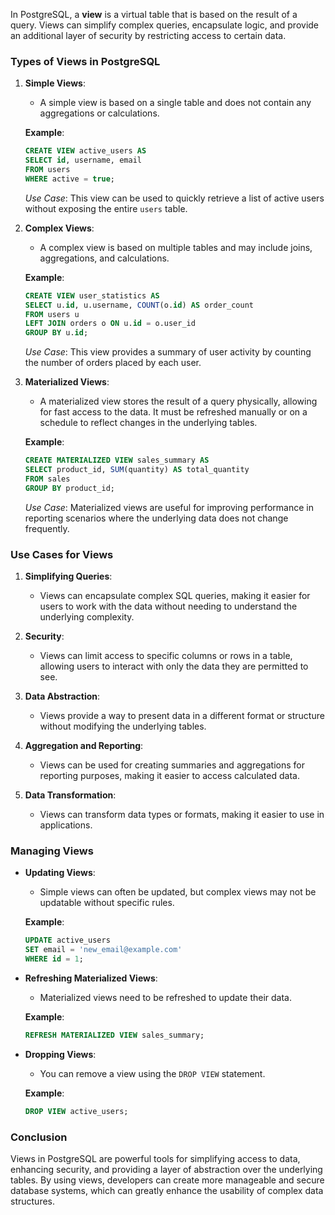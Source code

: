 In PostgreSQL, a **view** is a virtual table that is based on the result of a query. Views can simplify complex queries, encapsulate logic, and provide an additional layer of security by restricting access to certain data. 

### Types of Views in PostgreSQL

1. **Simple Views**: 
   - A simple view is based on a single table and does not contain any aggregations or calculations.
  
   **Example**:
   ```sql
   CREATE VIEW active_users AS
   SELECT id, username, email
   FROM users
   WHERE active = true;
   ```
   *Use Case*: This view can be used to quickly retrieve a list of active users without exposing the entire `users` table.

2. **Complex Views**:
   - A complex view is based on multiple tables and may include joins, aggregations, and calculations.

   **Example**:
   ```sql
   CREATE VIEW user_statistics AS
   SELECT u.id, u.username, COUNT(o.id) AS order_count
   FROM users u
   LEFT JOIN orders o ON u.id = o.user_id
   GROUP BY u.id;
   ```
   *Use Case*: This view provides a summary of user activity by counting the number of orders placed by each user.

3. **Materialized Views**:
   - A materialized view stores the result of a query physically, allowing for fast access to the data. It must be refreshed manually or on a schedule to reflect changes in the underlying tables.
  
   **Example**:
   ```sql
   CREATE MATERIALIZED VIEW sales_summary AS
   SELECT product_id, SUM(quantity) AS total_quantity
   FROM sales
   GROUP BY product_id;
   ```
   *Use Case*: Materialized views are useful for improving performance in reporting scenarios where the underlying data does not change frequently.

### Use Cases for Views

1. **Simplifying Queries**:
   - Views can encapsulate complex SQL queries, making it easier for users to work with the data without needing to understand the underlying complexity.

2. **Security**:
   - Views can limit access to specific columns or rows in a table, allowing users to interact with only the data they are permitted to see.

3. **Data Abstraction**:
   - Views provide a way to present data in a different format or structure without modifying the underlying tables.

4. **Aggregation and Reporting**:
   - Views can be used for creating summaries and aggregations for reporting purposes, making it easier to access calculated data.

5. **Data Transformation**:
   - Views can transform data types or formats, making it easier to use in applications.

### Managing Views

- **Updating Views**: 
  - Simple views can often be updated, but complex views may not be updatable without specific rules.
  
  **Example**:
  ```sql
  UPDATE active_users
  SET email = 'new_email@example.com'
  WHERE id = 1;
  ```

- **Refreshing Materialized Views**:
  - Materialized views need to be refreshed to update their data. 

  **Example**:
  ```sql
  REFRESH MATERIALIZED VIEW sales_summary;
  ```

- **Dropping Views**:
  - You can remove a view using the `DROP VIEW` statement.

  **Example**:
  ```sql
  DROP VIEW active_users;
  ```

### Conclusion

Views in PostgreSQL are powerful tools for simplifying access to data, enhancing security, and providing a layer of abstraction over the underlying tables. By using views, developers can create more manageable and secure database systems, which can greatly enhance the usability of complex data structures.
